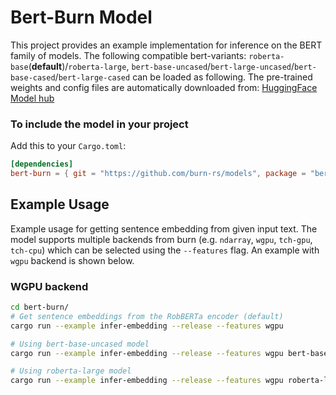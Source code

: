 # Bert-Burn Model

This project provides an example implementation for inference on the BERT family of models. The following compatible
bert-variants: `roberta-base`(**default**)/`roberta-large`, `bert-base-uncased`/`bert-large-uncased`/`bert-base-cased`/`bert-large-cased`
can be loaded as following. The pre-trained weights and config files are automatically downloaded
from: [HuggingFace Model hub](https://huggingface.co/FacebookAI/roberta-base/tree/main)

### To include the model in your project

Add this to your `Cargo.toml`:

```toml
[dependencies]
bert-burn = { git = "https://github.com/burn-rs/models", package = "bert-burn", default-features = false }
```

## Example Usage

Example usage for getting sentence embedding from given input text. The model supports multiple backends from burn
(e.g. `ndarray`, `wgpu`, `tch-gpu`, `tch-cpu`) which can be selected using the `--features` flag. An example with `wgpu`
backend is shown below.

### WGPU backend

```bash
cd bert-burn/
# Get sentence embeddings from the RobBERTa encoder (default)
cargo run --example infer-embedding --release --features wgpu

# Using bert-base-uncased model
cargo run --example infer-embedding --release --features wgpu bert-base-uncased 

# Using roberta-large model
cargo run --example infer-embedding --release --features wgpu roberta-large
```
